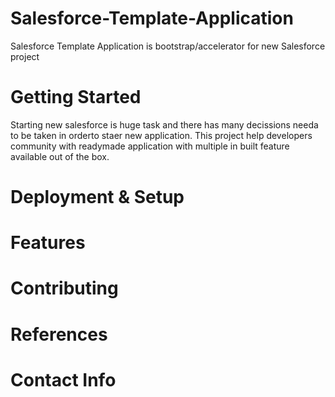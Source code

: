 # Salesforce-Template-Application
Salesforce Template Application is bootstrap/accelerator for new Salesforce project

# Getting Started
Starting new salesforce is huge task and there has many decissions needa to be taken in orderto staer new application.  This project help developers community with readymade application with multiple in built feature available out of the box. 

# Deployment & Setup

# Features


# Contributing

# References 

# Contact Info
